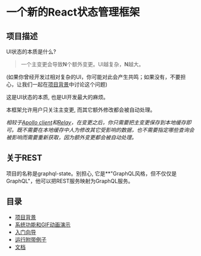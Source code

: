 # 一个新的React状态管理框架

## 项目描述
UI状态的本质是什么?

> 一个主变更会导致**N**个额外变更。UI越复杂，**N**越大。

(如果你曾经开发过相对复杂的UI，你可能对此会产生共鸣；如果没有，不要担心，让我们一起在[项目背景](./site/background_zh_CN.md)中讨论这个问题)

这是UI状态的本质, 也是UI开发最大的麻烦。

本框架允许用户只关注主变更, 而其它额外修改都会被自动处理。

*相较于[Apollo client](https://github.com/apollographql/apollo-client)和[Relay](https://github.com/facebook/relay)，在变更之后，你只需要把主变更保存到本地缓存即可。既不需要在本地缓存中人为修改其它受影响的数据，也不需要指定哪些查询会被影响而需要重新获取，因为额外变更都会被自动处理。*

## 关于REST
项目的名称是graphql-state。别担心, 它是**"GraphQL风格，但不仅仅是GraphQL"，他可以把REST服务映射为GraphQL服务。

## 目录
- [项目背景](./site/background_zh_CN.md)
- [系统功能和GIF动画演示](./site/function-and-gif_zh_CN.md)
- [入门向导](./site/get-start_zh_CN.md)
- [运行附带例子](./site/run-demo_zh_CN.md)
- [文档](./doc/README_zh_CN.md)
